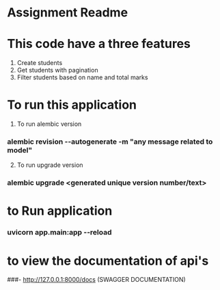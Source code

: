 # Assignment Readme

# This code have a three features
1. Create students
2. Get students with pagination
3. Filter students based on name and total marks

# To run this application
1. To run alembic version
### alembic revision --autogenerate -m "any message related to model"

2. To run upgrade version

### alembic upgrade <generated unique version number/text>


# to Run application
### uvicorn app.main:app --reload

# to view the documentation of api's

###- http://127.0.0.1:8000/docs  (SWAGGER DOCUMENTATION)
